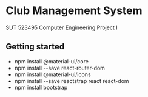 # Club Management System
SUT 523495 Computer Engineering Project I

## Getting started
- npm install @material-ui/core
- npm install --save react-router-dom
- npm install @material-ui/icons
- npm install --save reactstrap react react-dom
- npm install bootstrap
